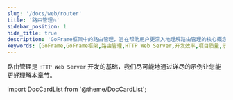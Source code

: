 ```yaml
---
slug: '/docs/web/router'
title: '路由管理🔥'
sidebar_position: 1
hide_title: true
description: 'GoFrame框架中的路由管理，旨在帮助用户更深入地理解路由管理的核心概念和应用示例，从而提升Web Server开发中的效率和项目的质量水准。'
keywords: [GoFrame,GoFrame框架,路由管理,HTTP Web Server,开发效率,项目质量,示例讲解,概念应用,Web开发,基础地位]
---
```


路由管理是 `HTTP Web Server` 开发的基础，我们尽可能地通过详尽的示例让您能更好理解本章节。

import DocCardList from '@theme/DocCardList';

<DocCardList />